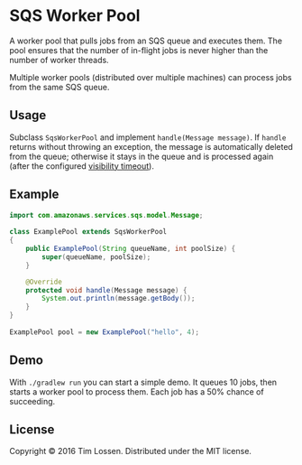 # SQS Worker Pool
A worker pool that pulls jobs from an SQS queue and executes them. 
The pool ensures that the number of in-flight jobs is never higher than the number of worker threads.

Multiple worker pools (distributed over multiple machines) can process jobs from the same SQS queue.


## Usage
Subclass `SqsWorkerPool` and implement `handle(Message message)`. If `handle` returns without throwing an exception, the message is automatically deleted from the queue; otherwise it stays in the queue and is processed again (after the configured [visibility timeout](http://docs.aws.amazon.com/AWSSimpleQueueService/latest/SQSDeveloperGuide/AboutVT.html)).

## Example

```java
import com.amazonaws.services.sqs.model.Message;
	
class ExamplePool extends SqsWorkerPool
{
    public ExamplePool(String queueName, int poolSize) {
        super(queueName, poolSize);
    }

    @Override
    protected void handle(Message message) {
        System.out.println(message.getBody());
    }
}
    
ExamplePool pool = new ExamplePool("hello", 4);
```

## Demo
With `./gradlew run` you can start a simple demo.
It queues 10 jobs, then starts a worker pool to process them. Each job has a 50% chance of succeeding.

## License
Copyright © 2016 Tim Lossen.
Distributed under the MIT license.